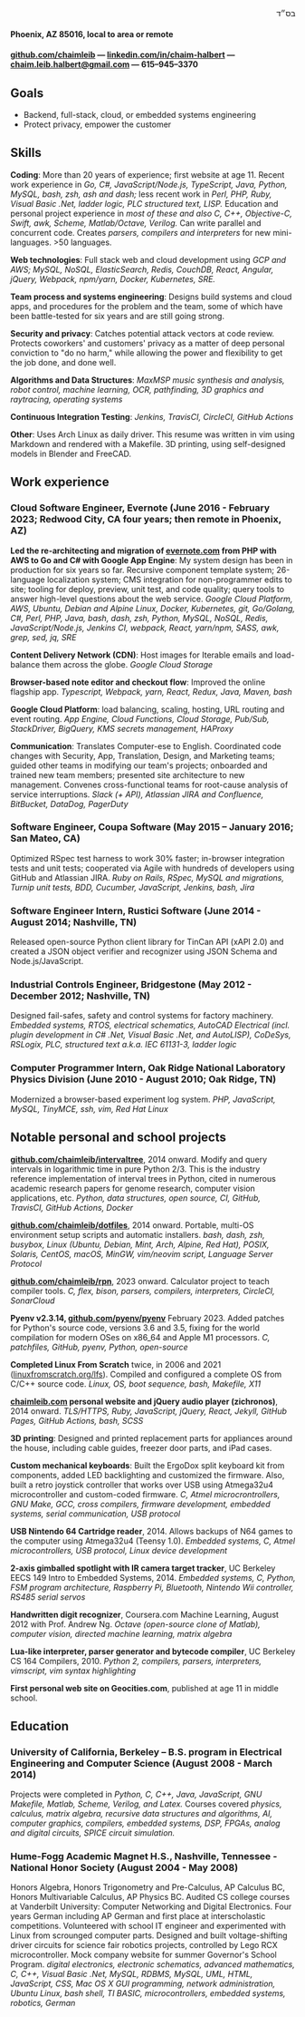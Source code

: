 <div id="bsd" dir="rtl">בס״ד</div>

#### Phoenix, AZ 85016, local to area or remote

#### [github.com/chaimleib](https://github.com/chaimleib) &mdash; [linkedin.com/in/chaim-halbert](https://linkedin.com/in/chaim-halbert) &mdash; <span class="link-mailto">chaim.leib.halbert@gmail.com</span> <span class="noprint">&mdash; <span class="link-tel">&#54;1&#53;&ndash;&#57;4&#53;&ndash;3&#51;70</span></span>

## Goals

* Backend, full-stack, cloud, or embedded systems engineering
* Protect privacy, empower the customer

## Skills

**Coding**: More than 20 years of experience; first website at age 11. Recent work experience in _Go, C#, JavaScript/Node.js, TypeScript, Java, Python, MySQL, bash, zsh, ash and dash;_ less recent work in _Perl, PHP, Ruby, Visual Basic .Net, ladder logic, PLC structured text, LISP._ Education and personal project experience in _most of these and also C, C++, Objective-C, Swift, awk, Scheme, Matlab/Octave, Verilog._ Can write parallel and concurrent code. Creates _parsers, compilers and interpreters_ for new mini-languages. &gt;50 languages.

**Web technologies**: Full stack web and cloud development using _GCP and AWS; MySQL, NoSQL, ElasticSearch, Redis, CouchDB, React, Angular, jQuery, Webpack, npm/yarn, Docker, Kubernetes, SRE._

**Team process and systems engineering**: Designs build systems and cloud apps, and procedures for the problem and the team, some of which have been battle-tested for six years and are still going strong.

**Security and privacy**: Catches potential attack vectors at code review. Protects coworkers' and customers' privacy as a matter of deep personal conviction to "do no harm," while allowing the power and flexibility to get the job done, and done well.

**Algorithms and Data Structures**: _MaxMSP music synthesis and analysis, robot control, machine learning, OCR, pathfinding, 3D graphics and raytracing, operating systems_

**Continuous Integration Testing**: _Jenkins, TravisCI, CircleCI, GitHub Actions_

**Other**: Uses Arch Linux as daily driver. This resume was written in vim using Markdown and rendered with a Makefile. 3D printing, using self-designed models in Blender and FreeCAD.

## Work experience

### **Cloud Software Engineer, Evernote** (June 2016 - February 2023; Redwood City, CA four years; then remote in Phoenix, AZ)

**Led the re-architecting and migration of [evernote.com](https://evernote.com) from PHP with AWS to Go and C# with Google App Engine**: My system design has been in production for six years so far. Recursive component template system; 26-language localization system; CMS integration for non-programmer edits to site; tooling for deploy, preview, unit test, and code quality; query tools to answer high-level questions about the web service. _Google Cloud Platform, AWS, Ubuntu, Debian and Alpine Linux, Docker, Kubernetes, git, Go/Golang, C#, Perl, PHP, Java, bash, dash, zsh, Python, MySQL, NoSQL, Redis, JavaScript/Node.js, Jenkins CI, webpack, React, yarn/npm, SASS, awk, grep, sed, jq, SRE_

**Content Delivery Network (CDN)**: Host images for Iterable emails and load-balance them across the globe. _Google Cloud Storage_

**Browser-based note editor and checkout flow**: Improved the online flagship app. _Typescript, Webpack, yarn, React, Redux, Java, Maven, bash_

**Google Cloud Platform**: load balancing, scaling, hosting, URL routing and event routing. _App Engine, Cloud Functions, Cloud Storage, Pub/Sub, StackDriver, BigQuery, KMS secrets management, HAProxy_

**Communication**: Translates Computer-ese to English. Coordinated code changes with Security, App, Translation, Design, and Marketing teams; guided other teams in modifying our team's projects; onboarded and trained new team members; presented site architecture to new management. Convenes cross-functional teams for root-cause analysis of service interruptions. _Slack (+ API), Atlassian JIRA and Confluence, BitBucket, DataDog, PagerDuty_

### **Software Engineer, Coupa Software** (May 2015 – January 2016; San Mateo, CA)

 Optimized RSpec test harness to work 30% faster; in-browser integration tests and unit tests; cooperated via Agile with hundreds of developers using GitHub and Atlassian JIRA. _Ruby on Rails, RSpec, MySQL and migrations, Turnip unit tests, BDD, Cucumber, JavaScript, Jenkins, bash, Jira_

### **Software Engineer Intern, Rustici Software** (June 2014 - August 2014; Nashville, TN)

Released open-source Python client library for TinCan API (xAPI 2.0) and created a JSON object verifier and recognizer using JSON Schema and Node.js/JavaScript.

### **Industrial Controls Engineer, Bridgestone** (May 2012 - December 2012; Nashville, TN)

Designed fail-safes, safety and control systems for factory machinery. _Embedded systems, RTOS, electrical schematics, AutoCAD Electrical (incl. plugin development in C# .Net, Visual Basic .Net, and AutoLISP), CoDeSys, RSLogix, PLC, structured text a.k.a. IEC 61131-3, ladder logic_

### **Computer Programmer Intern, Oak Ridge National Laboratory Physics Division** (June 2010 - August 2010; Oak Ridge, TN)

Modernized a browser-based experiment log system. _PHP, JavaScript, MySQL, TinyMCE, ssh, vim, Red Hat Linux_

## Notable personal and school projects

**[github.com/chaimleib/intervaltree](https://github.com/chaimleib/intervaltree)**, 2014 onward. Modify and query intervals in logarithmic time in pure Python 2/3. This is the industry reference implementation of interval trees in Python, cited in numerous academic research papers for genome research, computer vision applications, etc. _Python, data structures, open source, CI, GitHub, TravisCI, GitHub Actions, Docker_

**[github.com/chaimleib/dotfiles](https://github.com/chaimleib/dotfiles)**, 2014 onward. Portable, multi-OS environment setup scripts and automatic installers. _bash, dash, zsh, busybox, Linux (Ubuntu, Debian, Mint, Arch, Alpine, Red Hat), POSIX, Solaris, CentOS, macOS, MinGW, vim/neovim script, Language Server Protocol_

**[github.com/chaimleib/rpn](https://github.com/chaimleib/rpn)**, 2023 onward. Calculator project to teach compiler tools. _C, flex, bison, parsers, compilers, interpreters, CircleCI, SonarCloud_

**Pyenv v2.3.14, [github.com/pyenv/pyenv](https://github.com/pyenv/pyenv)** February 2023. Added patches for Python's source code, versions 3.6 and 3.5, fixing for the world compilation for modern OSes on x86\_64 and Apple M1 processors. _C, patchfiles, GitHub, pyenv, Python, open-source_

**Completed Linux From Scratch** twice, in 2006 and 2021 ([linuxfromscratch.org/lfs](https://www.linuxfromscratch.org/lfs/)). Compiled and configured a complete OS from C/C++ source code. _Linux, OS, boot sequence, bash, Makefile, X11_

**[chaimleib.com](https://chaimleib.com) personal website and jQuery audio player (zichronos)**, 2014 onward. _TLS/HTTPS, Ruby, JavaScript, jQuery, React, Jekyll, GitHub Pages, GitHub Actions, bash, SCSS_

**3D printing**: Designed and printed replacement parts for appliances around the house, including cable guides, freezer door parts, and iPad cases.

**Custom mechanical keyboards**: Built the ErgoDox split keyboard kit from components, added LED backlighting and customized the firmware. Also, built a retro joystick controller that works over USB using Atmega32u4 microcontroller and custom-coded firmware. _C, Atmel microcrontrollers, GNU Make, GCC, cross compilers, firmware development, embedded systems, serial communication, USB protocol_

**USB Nintendo 64 Cartridge reader**, 2014. Allows backups of N64 games to the computer using Atmega32u4 (Teensy 1.0). _Embedded systems, C, Atmel microcontrollers, USB protocol, Linux device development_

**2-axis gimballed spotlight with IR camera target tracker**, UC Berkeley EECS 149 Intro to Embedded Systems, 2014. _Embedded systems, C, Python, FSM program architecture, Raspberry Pi, Bluetooth, Nintendo Wii controller, RS485 serial servos_

**Handwritten digit recognizer**, Coursera.com Machine Learning, August 2012 with Prof. Andrew Ng. _Octave (open-source clone of Matlab), computer vision, directed machine learning, matrix algebra_

**Lua-like interpreter, parser generator and bytecode compiler**, UC Berkeley CS 164 Compilers, 2010. _Python 2, compilers, parsers, interpreters, vimscript, vim syntax highlighting_

**First personal web site on Geocities.com**, published at age 11 in middle school.

## Education

### **University of California, Berkeley – B.S. program in Electrical Engineering and Computer Science** (August 2008 - March 2014)

Projects were completed in _Python, C, C++, Java, JavaScript, GNU Makefile, Matlab, Scheme, Verilog, and Latex._ Courses covered _physics, calculus, matrix algebra, recursive data structures and algorithms, AI, computer graphics, compilers, embedded systems, DSP, FPGAs, analog and digital circuits, SPICE circuit simulation._

### **Hume-Fogg Academic Magnet H.S., Nashville, Tennessee - National Honor Society** (August 2004 - May 2008)

Honors Algebra, Honors Trigonometry and Pre-Calculus, AP Calculus BC, Honors Multivariable Calculus, AP Physics BC. Audited CS college courses at Vanderbilt University: Computer Networking and Digital Electronics. Four years German including AP German and first place at interscholastic competitions. Volunteered with school IT engineer and experimented with Linux from scrounged computer parts. Designed and built voltage-shifting driver circuits for science fair robotics projects, controlled by Lego RCX microcontroller. Mock company website for summer Governor's School Program. _digital electronics, electronic schematics, advanced mathematics, C, C++, Visual Basic .Net, MySQL, RDBMS, MySQL, UML, HTML, JavaScript, CSS, Mac OS X GUI programming, network administration, Ubuntu Linux, bash shell, TI BASIC, microcontrollers, embedded systems, robotics, German_
